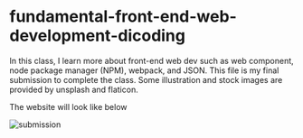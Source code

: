 # fundamental-front-end-web-development-dicoding
In this class, I learn more about front-end web dev such as web component, node package manager (NPM), webpack, and JSON. This file is my final submission to complete the class. Some illustration and stock images are provided by unsplash and flaticon.

The website will look like below 

![submission](https://user-images.githubusercontent.com/66185022/84575768-f64d7000-add9-11ea-84bc-7485083fe93d.gif)
